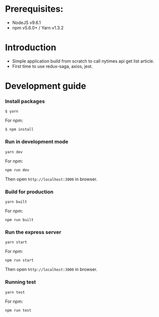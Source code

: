 # Prerequisites:
- NodeJS v9.6.1
- npm v5.6.0+ / Yarn v1.3.2 

# Introduction
- Simple application build from scratch to call nytimes api get list article.
- First time to use redux-saga, axios, jest.


# Development guide

### Install packages

```$ yarn```

For npm:

```$ npm install```

### Run in development mode

```yarn dev```

For npm:

```npm run dev```

Then open `http://localhost:3000` in browser.

### Build for production

```yarn built```

For npm:

```npm run built```

### Run the express server 

```yarn start```

For npm:

```npm run start```

Then open `http://localhost:3000` in browser.

### Running test 

```yarn test```

For npm:

```npm run test```
